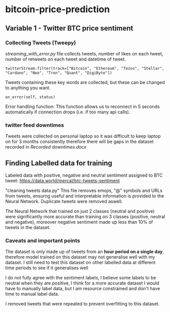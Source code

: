 # bitcoin-price-prediction


## Variable 1 - Twitter BTC price sentiment 

### Collecting Tweets (Tweepy)

*streaming_with_error.py* file collects tweets, number of likes on each tweet, number of retweets on each tweet and datetime of tweet.  

    twitterStream.filter(track=["Bitcoin", "Ethereum", "Tezos", "Stellar", "Cardano", "Neo", "Tron", "Quant", "DigiByte"])
Tweets containing these key words are collected, but these can be changed to anything you want.
      
    on_error(self, status)
 Error handling function: This function allows us to reconnect in 5 seconds automatically if connection drops (i.e. if  too many api calls).

### twitter feed downtimes 

Tweets were collected on personal laptop so it was difficult to keep laptop on for 3 months consistently therefore there will be gaps in the dataset recorded in *Recorded downtimes.docx* 

## Finding Labelled data for training
Labeled data with positive, negative and neutral sentiment assigned to BTC tweet: https://data.world/mercal/btc-tweets-sentiment

"cleaning tweets data.py" This file removes emojis, "@" symbols and URLs from tweets, ensurng useful and interpretable information is provided to the Neural Network. Duplicate tweets were removed aswell. 

The Neural Network that trained on just 2 classes (neutral and positive) were significantly more accurate than training on 3 classes (positive, neutral and negative), moreover negative sentiment made up less than 10% of tweets in the dataset. 

### Caveats and important points
The dataset is only made up of tweets from an **hour period on a single day**, therefore model trained on this dataset may not generalise well with my dataset. I still need to test this dataset on other labelled data at different time periods to see if it generalises well

I do not fully agree with the sentiment labels, I believe some labels to be neutral when they are positive, I think for a more accurate dataset I would have to manually label data, but I am resource constrained and don't have time to manual label data. 

I removed tweets that were repeated to prevent overfitting to this dataset. 



